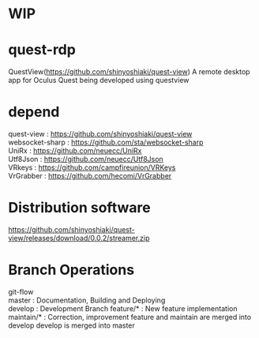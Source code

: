 # WIP

# quest-rdp  
QuestView(https://github.com/shinyoshiaki/quest-view) A remote desktop app for Oculus Quest being developed using questview

# depend
quest-view : https://github.com/shinyoshiaki/quest-view  
websocket-sharp : https://github.com/sta/websocket-sharp  
UniRx : https://github.com/neuecc/UniRx  
Utf8Json : https://github.com/neuecc/Utf8Json  
VRkeys : https://github.com/campfireunion/VRKeys  
VrGrabber : https://github.com/hecomi/VrGrabber

# Distribution software 
https://github.com/shinyoshiaki/quest-view/releases/download/0.0.2/streamer.zip

# Branch Operations
git-flow  
master : Documentation, Building and Deploying   
develop : Development Branch 
feature/* : New feature implementation
maintain/* : Correction, improvement 
feature and maintain are merged into develop
develop is merged into master
